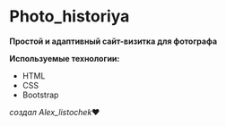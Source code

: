 # Photo_historiya

**Простой и адаптивный сайт-визитка для фотографа**

 **Используемые технологии:**
- HTML
- CSS
- Bootstrap

*создал Alex_listochek*❤
